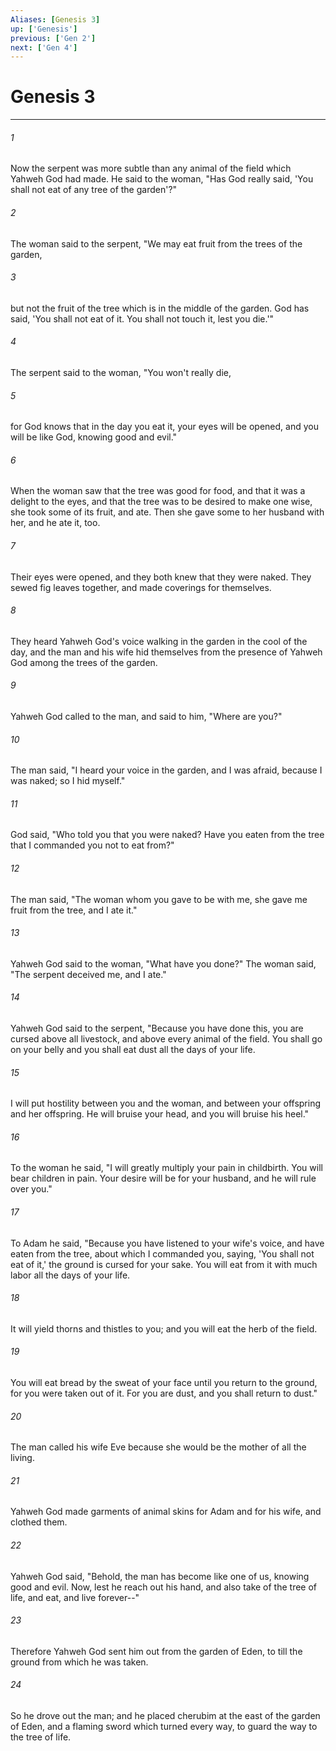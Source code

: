 ```yaml
---
Aliases: [Genesis 3]
up: ['Genesis']
previous: ['Gen 2']
next: ['Gen 4']
---
```

# Genesis 3
***





###### 1 

Now the serpent was more subtle than any animal of the field which Yahweh God had made. He said to the woman, "Has God really said, 'You shall not eat of any tree of the garden'?" 



###### 2 

The woman said to the serpent, "We may eat fruit from the trees of the garden, 



###### 3 

but not the fruit of the tree which is in the middle of the garden. God has said, 'You shall not eat of it. You shall not touch it, lest you die.'" 



###### 4 

The serpent said to the woman, "You won't really die, 



###### 5 

for God knows that in the day you eat it, your eyes will be opened, and you will be like God, knowing good and evil." 



###### 6 

When the woman saw that the tree was good for food, and that it was a delight to the eyes, and that the tree was to be desired to make one wise, she took some of its fruit, and ate. Then she gave some to her husband with her, and he ate it, too. 



###### 7 

Their eyes were opened, and they both knew that they were naked. They sewed fig leaves together, and made coverings for themselves. 



###### 8 

They heard Yahweh God's voice walking in the garden in the cool of the day, and the man and his wife hid themselves from the presence of Yahweh God among the trees of the garden. 



###### 9 

Yahweh God called to the man, and said to him, "Where are you?" 



###### 10 

The man said, "I heard your voice in the garden, and I was afraid, because I was naked; so I hid myself." 



###### 11 

God said, "Who told you that you were naked? Have you eaten from the tree that I commanded you not to eat from?" 



###### 12 

The man said, "The woman whom you gave to be with me, she gave me fruit from the tree, and I ate it." 



###### 13 

Yahweh God said to the woman, "What have you done?" The woman said, "The serpent deceived me, and I ate." 



###### 14 

Yahweh God said to the serpent, "Because you have done this, you are cursed above all livestock, and above every animal of the field. You shall go on your belly and you shall eat dust all the days of your life. 



###### 15 

I will put hostility between you and the woman, and between your offspring and her offspring. He will bruise your head, and you will bruise his heel." 



###### 16 

To the woman he said, "I will greatly multiply your pain in childbirth. You will bear children in pain. Your desire will be for your husband, and he will rule over you." 



###### 17 

To Adam he said, "Because you have listened to your wife's voice, and have eaten from the tree, about which I commanded you, saying, 'You shall not eat of it,' the ground is cursed for your sake. You will eat from it with much labor all the days of your life. 



###### 18 

It will yield thorns and thistles to you; and you will eat the herb of the field. 



###### 19 

You will eat bread by the sweat of your face until you return to the ground, for you were taken out of it. For you are dust, and you shall return to dust." 



###### 20 

The man called his wife Eve because she would be the mother of all the living. 



###### 21 

Yahweh God made garments of animal skins for Adam and for his wife, and clothed them. 



###### 22 

Yahweh God said, "Behold, the man has become like one of us, knowing good and evil. Now, lest he reach out his hand, and also take of the tree of life, and eat, and live forever--" 



###### 23 

Therefore Yahweh God sent him out from the garden of Eden, to till the ground from which he was taken. 



###### 24 

So he drove out the man; and he placed cherubim at the east of the garden of Eden, and a flaming sword which turned every way, to guard the way to the tree of life.
